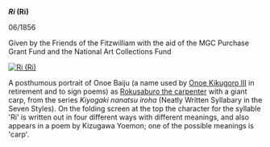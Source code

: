 **_Ri_ (Ri)**

06/1856

Given by the Friends of the Fitzwilliam with the aid of the MGC Purchase Grant Fund and the National Art Collections Fund

[![Ri (Ri)](P.71-1999_small1.jpg)](KUN/kunp71.htm)

A posthumous portrait of Onoe Baiju (a name used by [Onoe Kikugoro III](/exhibition/group-16-part-1) in retirement and to sign poems) as [Rokusaburo the carpenter](KUN/kunp72.htm) with a giant carp, from the series _Kiyogaki nanatsu iroha_ (Neatly Written Syllabary in the Seven Styles). On the folding screen at the top the character for the syllable 'Ri' is written out in four different ways with different meanings, and also appears in a poem by Kizugawa Yoemon; one of the possible meanings is 'carp'.
